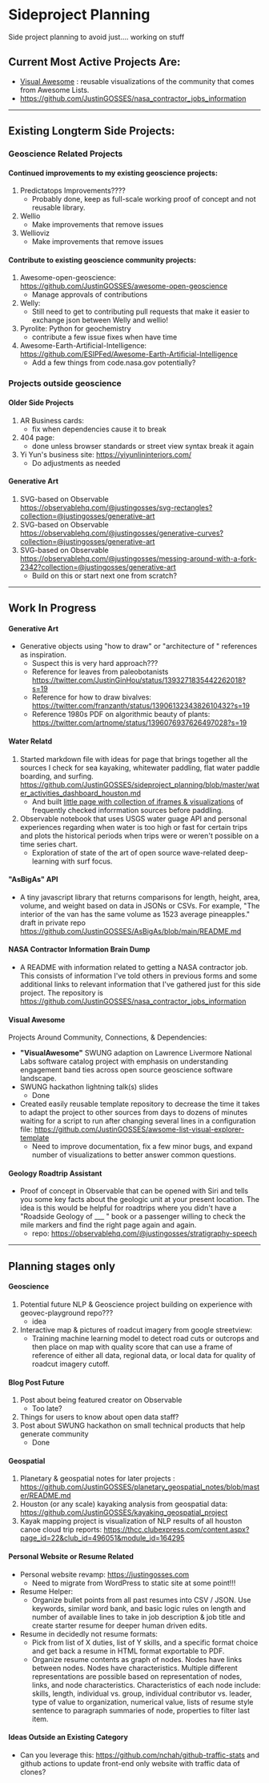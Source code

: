 # Sideproject Planning
Side project planning to avoid just.... working on stuff

## Current Most Active Projects Are:
- [Visual Awesome](#visual-awesome) : reusable visualizations of the community that comes from Awesome Lists.
- https://github.com/JustinGOSSES/nasa_contractor_jobs_information 

---------------------------------
## Existing Longterm Side Projects:
### Geoscience Related Projects
#### Continued improvements to my existing geoscience projects:
1. Predictatops Improvements????
    - Probably done, keep as full-scale working proof of concept and not reusable library.
2. Wellio
    - Make improvements that remove issues
3. Wellioviz
    - Make improvements that remove issues
 
#### Contribute to existing geoscience community projects:
1. Awesome-open-geoscience: https://github.com/JustinGOSSES/awesome-open-geoscience
    - Manage approvals of contributions
2. Welly:
    - Still need to get to contributing pull requests that make it easier to exchange json between Welly and wellio!
3. Pyrolite: Python for geochemistry
    - contribute a few issue fixes when have time
4. Awesome-Earth-Artificial-Intelligence:  https://github.com/ESIPFed/Awesome-Earth-Artificial-Intelligence
    - Add a few things from code.nasa.gov potentially?

### Projects outside geoscience
#### Older Side Projects
1. AR Business cards:
    - fix when dependencies cause it to break
2. 404 page: 
    - done unless browser standards or street view syntax break it again
3. Yi Yun's business site: https://yiyunlininteriors.com/
    - Do adjustments as needed

#### Generative Art
1. SVG-based on Observable https://observablehq.com/@justingosses/svg-rectangles?collection=@justingosses/generative-art
2. SVG-based on Observable https://observablehq.com/@justingosses/generative-curves?collection=@justingosses/generative-art
3. SVG-based on Observable https://observablehq.com/@justingosses/messing-around-with-a-fork-2342?collection=@justingosses/generative-art
    - Build on this or start next one from scratch?


---------------------------------
## Work In Progress

#### Generative Art 
- Generative objects using "how to draw" or "architecture of " references as inspiration. 
  - Suspect this is very hard approach???
  - Reference for leaves from paleobotanists https://twitter.com/JustinGinHou/status/1393271835442262018?s=19
  - Reference for how to draw bivalves: https://twitter.com/franzanth/status/1390613234382610432?s=19
  - Reference 1980s PDF on algorithmic beauty of plants: https://twitter.com/artnome/status/1396076937626497028?s=19

#### Water Relatd
1. Started markdown file with ideas for page that brings together all the sources I check for sea kayaking, whitewater paddling, flat water paddle boarding, and surfing. <a href="https://github.com/JustinGOSSES/sideproject_planning/blob/master/water_activities_dashboard_houston.md">https://github.com/JustinGOSSES/sideproject_planning/blob/master/water_activities_dashboard_houston.md</a>
    - And built <a href="https://github.com/JustinGOSSES/water_check_houston">little page with collection of iframes & visualizations</a> of frequently checked inforrmation sources before paddling.
2. Observable notebook that uses USGS water guage API and personal experiences regarding when water is too high or fast for certain trips and plots the historical periods when trips were or weren't possible on a time series chart. 
    - Exploration of state of the art of open source wave-related deep-learning with surf focus.

#### "AsBigAs" API
- A tiny javascript library that returns comparisons for length, height, area, volume, and weight based on data in JSONs or CSVs. For example, "The interior of the van has the same volume as 1523 average pineapples." draft in private repo https://github.com/JustinGOSSES/AsBigAs/blob/main/README.md

#### NASA Contractor Information Brain Dump
- A README with information related to getting a NASA contractor job. This consists of information I've told others in previous forms and some additional links to relevant information that I've gathered just for this side project. The repository is https://github.com/JustinGOSSES/nasa_contractor_jobs_information 

#### Visual Awesome
Projects Around Community, Connections, & Dependencies:

- <b>"VisualAwesome"</b> SWUNG adaption on Lawrence Livermore National Labs software catalog project with emphasis on understanding engagement band ties across open source geoscience software landscape.
- SWUNG hackathon lightning talk(s) slides
  - Done
- Created easily reusable template repository to decrease the time it takes to adapt the project to other sources from days to dozens of minutes waiting for a script to run after changing several lines in a configuration file: https://github.com/JustinGOSSES/awsome-list-visual-explorer-template
  - Need to improve documentation, fix a few minor bugs, and expand number of visualizations to better answer common questions.
  
#### Geology Roadtrip Assistant
- Proof of concept in Observable that can be opened with Siri and tells you some key facts about the geologic unit at your present location. The idea is this would be helpful for roadtrips where you didn't have a "Roadside Geology of ___ " book or a passenger willing to check the mile markers and find the right page again and again.
  - repo: https://observablehq.com/@justingosses/stratigraphy-speech

--------------------------
## Planning stages only
#### Geoscience
1. Potential future NLP & Geoscience project building on experience with geovec-playground repo???
    - idea
2. Interactive map & pictures of roadcut imagery from google streetview:
    -  Training machine learning model to detect road cuts or outcrops and then place on map with quality score that can use a frame of reference of either all data, regional data, or local data for quality of roadcut imagery cutoff. 


#### Blog Post Future
1. Post about being featured creator on Observable
    - Too late?
2. Things for users to know about open data staff?
3. Post about SWUNG hackathon on small technical products that help generate community
    - Done

#### Geospatial
1. Planetary & geospatial notes for later projects : https://github.com/JustinGOSSES/planetary_geospatial_notes/blob/master/README.md
2. Houston (or any scale) kayaking analysis from geospatial data: https://github.com/JustinGOSSES/kayaking_geospatial_project
3. Kayak mapping project is visualization of NLP results of all houston canoe cloud trip reports: https://thcc.clubexpress.com/content.aspx?page_id=22&club_id=496051&module_id=164295

#### Personal Website or Resume Related 
- Personal website revamp: https://justingosses.com
  - Need to migrate from WordPress to static site at some point!!!
- Resume Helper:
  - Organize bullet points from all past resumes into CSV / JSON. Use keywords, similar word bank, and basic logic rules on length and number of available lines to take in job description & job title and create starter resume for deeper human driven edits.
- Resume in decidedly not resume formats: 
  - Pick from list of X duties, list of Y skills, and a specific format choice and get back a resume in HTML format exportable to PDF.
  - Organize resume contents as graph of nodes. Nodes have links between nodes. Nodes have characteristics. Multiple different representations are possible based on representation of nodes, links, and node characteristics. Characteristics of each node include: skills, length, individual vs. group, individual contributor vs. leader, type of value to organization, numerical value, lists of resume style sentence to paragraph summaries of node, properties to filter last item.

#### Ideas Outside an Existing Category
- Can you leverage this: https://github.com/nchah/github-traffic-stats and github actions to update front-end only website with traffic data of clones?

